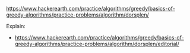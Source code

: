 https://www.hackerearth.com/practice/algorithms/greedy/basics-of-greedy-algorithms/practice-problems/algorithm/dorsplen/

Explain:

- https://www.hackerearth.com/practice/algorithms/greedy/basics-of-greedy-algorithms/practice-problems/algorithm/dorsplen/editorial/
